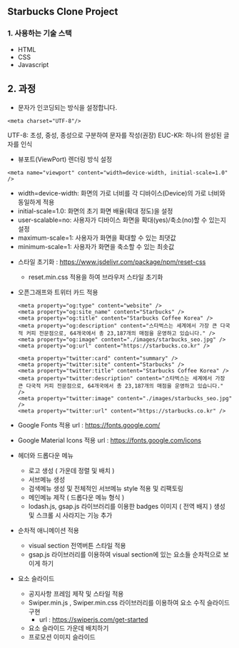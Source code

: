 ##  Starbucks Clone Project

### 1. 사용하는 기술 스택
 * HTML
 * CSS
 * Javascript

## 2. 과정
   - 문자가 인코딩되는 방식을 설정합니다.
    
    <meta charset="UTF-8"/>
    
   UTF-8: 초성, 중성, 종성으로 구분하여 문자를 작성(권장)
   EUC-KR: 하나의 완성된 글자를 인식
   
   - 뷰포트(ViewPort) 렌더링 방식 설정
    
    <meta name="viewport" content="width=device-width, initial-scale=1.0" />
   
   *  width=device-width: 화면의 가로 너비를 각 디바이스(Device)의 가로 너비와 동일하게 적용
   * initial-scale=1.0: 화면의 초기 화면 배율(확대 정도)을 설정
   * user-scalable=no: 사용자가 디바이스 화면을 확대(yes)/축소(no)할 수 있는지 설정
   * maximum-scale=1: 사용자가 화면을 확대할 수 있는 최댓값
   * minimum-scale=1: 사용자가 화면을 축소할 수 있는 최솟값

   - 스타일 초기화 : https://www.jsdelivr.com/package/npm/reset-css
      * reset.min.css 적용을 하여 브라우저 스타일 초기화
   
   - 오픈그래프와 트위터 카드 적용
   
         <meta property="og:type" content="website" />
         <meta property="og:site_name" content="Starbucks" />
         <meta property="og:title" content="Starbucks Coffee Korea" />
         <meta property="og:description" content="스타벅스는 세계에서 가장 큰 다국적 커피 전문점으로, 64개국에서 총 23,187개의 매점을 운영하고 있습니다." />
         <meta property="og:image" content="./images/starbucks_seo.jpg" />
         <meta property="og:url" content="https://starbucks.co.kr" />
         
         <meta property="twitter:card" content="summary" />
         <meta property="twitter:site" content="Starbucks" />
         <meta property="twitter:title" content="Starbucks Coffee Korea" />
         <meta property="twitter:description" content="스타벅스는 세계에서 가장 큰 다국적 커피 전문점으로, 64개국에서 총 23,187개의 매점을 운영하고 있습니다." />
         <meta property="twitter:image" content="./images/starbucks_seo.jpg" />
         <meta property="twitter:url" content="https://starbucks.co.kr" />
    
   - Google Fonts 적용 
         url : https://fonts.google.com/
   
   - Google Material Icons 적용
         url : https://fonts.google.com/icons
   
   - 헤더와 드롭다운 메뉴
      * 로고 생성 ( 가운데 정렬 및 배치 )
      * 서브메뉴 생성
      * 검색메뉴 생성 및 전체적인 서브메뉴 style 적용 및 리팩토링
      * 메인메뉴 제작 ( 드롭다운 메뉴 형식 )
      * lodash.js, gsap.js 라이브러리를 이용한 badges 이미지 ( 전역 배지 ) 생성 및 스크롤 시 사라지는 기능 추가
   - 순차적 애니메이션 적용
      * visual section 전역버튼 스타일 적용 
      * gsap.js 라이브러리를 이용하여 visual section에 있는 요소들 순차적으로 보이게 하기
   - 요소 슬라이드
      * 공지사항 프레임 제작 및 스타일 적용
      * Swiper.min.js , Swiper.min.css 라이브러리를 이용하여 요소 수직 슬라이드 구현
         * url : https://swiperjs.com/get-started
      * 요소 슬라이드 가운데 배치하기
      * 프로모션 이미지 슬라이드
